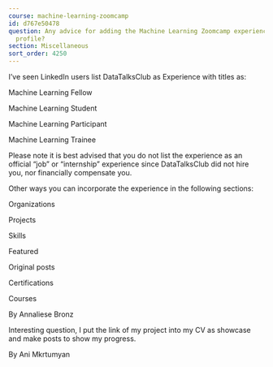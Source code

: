 ```yaml
---
course: machine-learning-zoomcamp
id: d767e50478
question: Any advice for adding the Machine Learning Zoomcamp experience to your LinkedIn
  profile?
section: Miscellaneous
sort_order: 4250
---
```


I’ve seen LinkedIn users list DataTalksClub as Experience with titles as:

Machine Learning Fellow

Machine Learning Student

Machine Learning Participant

Machine Learning Trainee

Please note it is best advised that you do not list the experience as an official “job” or “internship” experience since DataTalksClub did not hire you, nor financially compensate you.

Other ways you can incorporate the experience in the following sections:

Organizations

Projects

Skills

Featured

Original posts

Certifications

Courses

By Annaliese Bronz

Interesting question, I put the link of my project into my CV as showcase and make posts to show my progress.

By Ani Mkrtumyan

